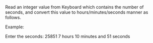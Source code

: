 Read an integer value from Keyboard which contains the number of seconds, and convert this value to hours/minutes/seconds manner as follows.

Example: 

Enter the seconds: 25851
7 hours 10 minutes and 51 seconds